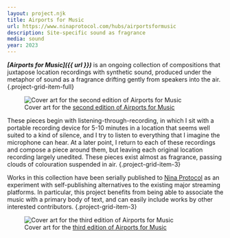 ```yaml
---
layout: project.njk
title: Airports for Music
url: https://www.ninaprotocol.com/hubs/airportsformusic
description: Site-specific sound as fragrance
media: sound
year: 2023
---
```


_**[Airports for Music]({{ url }})**_ is an ongoing collection of compositions that juxtapose location recordings with synthetic sound, produced under the metaphor of sound as a fragrance drifting gently from speakers into the air.
{.project-grid-item-full}

<figure class="figure-medium project-grid-item-3">
  <img src="https://nina.imgix.net/https%3A%2F%2Fwww.arweave.net%2FrjEf_KNl44Bt_N6l--G03ZoRiqOWFOO-z2XG46b9DPw?ixlib=js-3.8.0&width=1200&fm=webp&s=f21a383c96e8a5efd68abc9af3805a2b" alt="Cover art for the second edition of Airports for Music">
  <figcaption>Cover art for the <a href="https://www.ninaprotocol.com/releases/reuben-son-untitled-muykr9cqyur8" target="_blank">second edition of Airports for Music</a></figcaption>
</figure>

These pieces begin with listening-through-recording, in which I sit with a portable recording device for 5-10 minutes in a location that seems well suited to a kind of silence, and I try to listen to everything that I imagine the microphone can hear. At a later point, I return to each of these recordings and compose a piece around them, but leaving each original location recording largely unedited. These pieces exist almost as fragrance, passing clouds of colouration suspended in air.
{.project-grid-item-3}

<!-- {.project-grid-item-1} -->

Works in this collection have been serially published to [Nina Protocol](https://www.ninaprotocol.com/) as an experiment with self-publishing alternatives to the existing major streaming platforms. In particular, this project benefits from being able to associate the music with a primary body of text, and can easily include works by other interested contributors.
{.project-grid-item-3}

<figure class="figure-medium project-grid-item-3">
  <img src="https://nina.imgix.net/https%3A%2F%2Fgateway.irys.xyz%2FJOVzcf0kIXNghdWXU875AtPBguA6ijkPCM1AqVCdwcE?ixlib=js-3.8.0&w=640&fm=webp&s=d29aa2c058db41d176418f1ec591796f" alt="Cover art for the third edition of Airports for Music">
  <figcaption>Cover art for the <a href="https://www.ninaprotocol.com/releases/reuben-son-firefly-sanctuary" target="_blank">third edition of Airports for Music</a></figcaption>
</figure>

<!-- Similar to distilling a fragrance, I think of this project as exploration  -->

<!-- There's an inherent _lossiness_ to making location recordings, which reduce all the sensory dimensions of immediate physical experience to a two-dimensional recording in time -->
